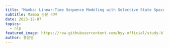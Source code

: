 ```yaml
---
title: "Mamba: Linear-Time Sequence Modeling with Selective State Spaces"
subtitle: Mamba 논문 리뷰
date: 2023-12-07
topics:
  - nlp
featured_image: https://raw.githubusercontent.com/hyy-official/study-blog/main/public/images/mamba.png
author: 홍윤영
---
```


